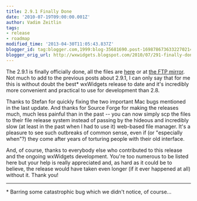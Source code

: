 ```yaml
---
title: 2.9.1 Finally Done
date: '2010-07-19T09:00:00.001Z'
author: Vadim Zeitlin
tags:
- release
- roadmap
modified_time: '2013-04-30T11:05:43.837Z'
blogger_id: tag:blogger.com,1999:blog-35681690.post-1698786736332270214
blogger_orig_url: http://wxwidgets.blogspot.com/2010/07/291-finally-done.html
---
```


The 2.9.1 is finally officially done, all the files are [here] or at [the FTP
mirror]. Not much to add to the previous posts about 2.9.1, I can only say that
for me this is without doubt the best* wxWidgets release to date and it's
incredibly more convenient and practical to use for development than 2.8.

Thanks to Stefan for quickly fixing the two important Mac bugs mentioned in the
last update. And thanks for Source Forge for making the releases much, much less
painful than in the past -- you can now simply scp the files to their file
release system instead of passing by the hideous and incredibly slow (at least
in the past when I had to use it) web-based file manager. It's a pleasure to see
such outbreaks of common sense, even if (or "especially when"?) they come after
years of torturing people with their old interface.

And, of course, thanks to everybody else who contributed to this release and the
ongoing wxWidgets development. You're too numerous to be listed here but your
help is really appreciated and, as hard as it could be to believe, the release
would have taken even longer (if it ever happened at all) without it. Thank you!

---

\* Barring some catastrophic bug which we didn't notice, of course...

[here]: https://sourceforge.net/downloads/wxwindows/2.9.1/
[the FTP mirror]: ftp://ftp.wxwidgets.org/pub/2.9.1/
